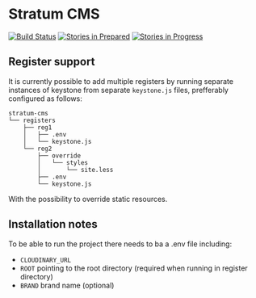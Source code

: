 # Stratum CMS 

[![Build Status](https://travis-ci.org/Registercentrum/stratum-cms.svg?branch=master)](https://travis-ci.org/Registercentrum/stratum-cms)
[![Stories in Prepared](https://badge.waffle.io/registercentrum/stratum-cms.png?label=prepared&title=Prepared)](http://waffle.io/registercentrum/stratum-cms)
[![Stories in Progress](https://badge.waffle.io/registercentrum/stratum-cms.png?label=in+Progress&title=In%20Progress)](http://waffle.io/registercentrum/stratum-cms)

## Register support
It is currently possible to add multiple registers by running separate instances of keystone from separate `keystone.js` files, prefferably configured as follows:
```
stratum-cms
└── registers
    ├── reg1
    │   ├── .env
    │   └── keystone.js
    └── reg2
        ├── override
	    │   └── styles
        │       └── site.less
        ├── .env
        └── keystone.js
```
With the possibility to override static resources.

## Installation notes
To be able to run the project there needs to ba a .env file including:

* `CLOUDINARY_URL`
* `ROOT` pointing to the root directory (required when running in register directory) 
* `BRAND` brand name (optional)

